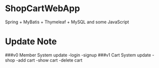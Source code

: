 # ShopCartWebApp
Spring + MyBatis + Thymeleaf + MySQL and some JavaScript
# Update Note
###v0 Member System update
-login
-signup
###v1 Cart System update
-shop
-add cart
-show cart
-delete cart
